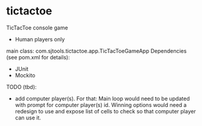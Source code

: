 # tictactoe
TicTacToe console game
- Human players only

main class: com.sjtools.tictactoe.app.TicTacToeGameApp
Dependencies (see pom.xml for details):
- JUnit
- Mockito

TODO (tbd):
- add computer player(s). For that:
Main loop would need to be updated with prompt for computer player(s) id. Winning options would need a redesign to 
use and expose list of cells to check so that computer player can use it.
